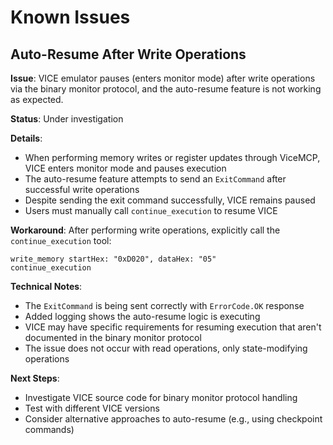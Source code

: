 # Known Issues

## Auto-Resume After Write Operations

**Issue**: VICE emulator pauses (enters monitor mode) after write operations via the binary monitor protocol, and the auto-resume feature is not working as expected.

**Status**: Under investigation

**Details**:
- When performing memory writes or register updates through ViceMCP, VICE enters monitor mode and pauses execution
- The auto-resume feature attempts to send an `ExitCommand` after successful write operations
- Despite sending the exit command successfully, VICE remains paused
- Users must manually call `continue_execution` to resume VICE

**Workaround**:
After performing write operations, explicitly call the `continue_execution` tool:
```
write_memory startHex: "0xD020", dataHex: "05"
continue_execution
```

**Technical Notes**:
- The `ExitCommand` is being sent correctly with `ErrorCode.OK` response
- Added logging shows the auto-resume logic is executing
- VICE may have specific requirements for resuming execution that aren't documented in the binary monitor protocol
- The issue does not occur with read operations, only state-modifying operations

**Next Steps**:
- Investigate VICE source code for binary monitor protocol handling
- Test with different VICE versions
- Consider alternative approaches to auto-resume (e.g., using checkpoint commands)